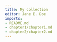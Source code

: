 ```yaml
---
title: My collection
editor: Jane E. Doe
imports:
- README.md
- chapter1/chapter1.md
- chapter2/chapter2.md
---
```

